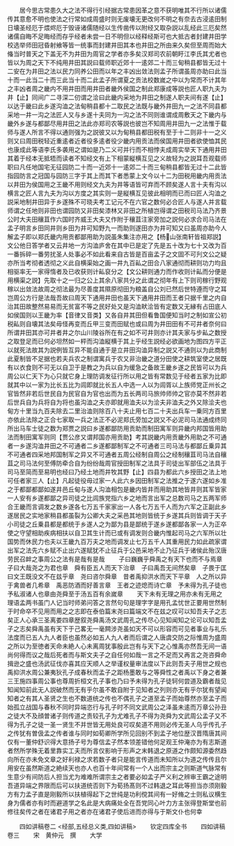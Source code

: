 <!-- { "loadSidebar": true } -->
　　居今思古常患久大之法不得行引经据古常患因革之意不获明唯其不行所以诸儒传其意愈不明也使法之行常如成周盛时则无废壊无更改何不明之有奈去古浸逺田制日壊圣经厄于煨烬厄于毁诬诸儒随经以生传凿传以附经又取杂説以乱经此三厄矣然诸儒自晦不足晦经而存乎经者未尝一日不明但以经释经斯可也大抵古者封建井田学校选举师田冠昏射飨等皆一统事而封建井田其本也井田之所由来久矣但至周而始大偹当时普天之下盖无不为井田为周官之学者亦多矣汉郑司农前朝盱江李氏其尤者也皆以为周之天下不纯用井田其説曰载师职近郊十一逺郊二十而三甸稍县都皆无过十二安在为井田之法以民力同养公田而以年之丰凶出敛法则孟子所谓虽周亦助曰此当十而一此当二十而三此当十而二此孟子所谓夏之贡法校数嵗之中以为常而不计其年之丰凶者周之畿内不用井田而用井田者畿外侯国之制此郑康成等説也匠人职九夫为井【止】同间广二寻深二仞谓之浍曰此畿内采地为井田之制遂人职夫间有遂【止】以达于畿曰此乡遂沟洫之法甸稍县都十二取民之法既与畿外井田九一之法不同县都采地一井一沟之法匠人又与乡遂十夫同为一沟之法不同则谁谓成周敷天之下畿内与畿外乡遂与都鄙尽用井田之法此亦郑司农等説也彼岂不知周用井田九一之法惟于载师与遂人所言不得以通则强为之説彼又以为甸稍县都田税有至于十二则非十一之义则又曰周田税轻近重逺者近者役多逺者役少畿内用贡法而侯国用井田者欲使恤其民也康成此等语李氏多袭用之谓如是乃二义可并行而不相悖夫成周实举天下通用井田其着于经本无抵牾而读者不知经文有上下相蒙縦横互见之义故轻为之説耳吾观载师职曰凡任地国宅无征园防二十而一近郊十一逺郊二十而三甸稍县都皆无过十二此皆指园防言之冠国与园防三字于其上而其下者悉蒙上文今以十二为田税用畿内用贡法以井田为侯国用之王畿不用则经文九夫为井等语皆可弃而不顾矣遂人言十夫有沟以横言之匠人言九夫为沟以方度之其实则一是縦横互见彼此相明而已而曰匠人沟洫之説采地制井田异于乡遂殊不可晓夫考工记元不在六官之数何必合匠人与遂人并言载师谓之任地则非田也谓园防又非田矣漆林又非田之所植岂得谓之田税司马法乃齐景公时大夫田穰苴作六国时齐威王大夫又作附于穰苴注家旁加之説何必求合司马法在孟子明言乡田同井则乡田为井可知野九一而助则遂田亦为井可知又曰虽周亦助今人解孟子即以郑氏畿内用贡都鄙用助为説虽朱集注亦用之【杨山张南轩皆祖郑説】文公他日答学者又云井地一方沟洫庐舍在其中已是定了先是五十改为七十又改为百一番拆碎一番劳扰圣人处事必不如此看来自古皆是百亩孟子之文固不可刋文公之疑亦所当考彻者透彻之义此自横渠始之画一井九百畆之田合八家通彻而耕则功力均且相驱率无一家得惰者及已收获则计畆裒分之【文公耕则通力而作收则计畆而分便是用横渠之説】先取十之一归之公上其余八家共分之此谓之彻年有上下则司稼行野观稼以出敛法故周之彻法最为尽善度其隰原彻田为粮盖自公刘已然后世特遵而守之耳岂周公方行是法哉吾故曰周天下通用井田也虽天下通用井田而王者只据千里之内自治其田故整然易易而无贫富不等之民好处又是沟洫畎浍皆有定数又无縁有占田底人如侯国则以王畿为率【音律又音类】又各自井其田但看鲁国便知当时之制如宣公初税畆则自壊其法矣毋怪再变而丘甲三变而田赋也或曰周为井田田有不可井者奈何曰所谓井田其亦可井者井之尔山川陵谷所在有之如不可井则亦计其夫家与步畆之数授之取登足而已何必坦然如一枰而沟洫縦横于其上乎经生説经必欲画地为图四方平正以就死法故其为説例皆互异不能自通于是立井田沟洫异制之説又不通则以为此商制此夏制皆不足据也若夫兵农之制谓寓兵于农又非治畿之道分田使之耕筑室使之居既有以衣食则不可无以自卫于是教之为兵以自为缓急之备故王畿乡遂之民皆可以为兵周公以仁天下为心只就它身上理防调发征行所以用之皆有常数见于经者五家为比即就其中以一家为比长五比为闾即就比长五人中选一人以为闾胥以上族师党正州长之官皆然非若后世民自为民官自为官也出而为五长两司马旅帅师帅之官亦莫不然非若后世兵自为兵将自为将也虽沟洫之夫亦即就用洫夫以为浍夫非洫夫之外又除浍夫也甸方十里当九百夫除去二里治洫则除百八十夫止用七百二十夫出兵车一乗同方百里亦依此法除之正合七家取一兵之法正不必泥郑氏旁加之説又不必泥司马法通成终同所出马车士徒之数为郑贾之説曰乡遂都鄙防用贡助而制田寓军则异畿内邦国皆用助法而制田寓军则同【贾公彦又谓邦国亦用贡助】考其説畿内用贡畿外用助之不可通者一乡遂沟洫井田之不可通者二乡遂都鄙制军之不可通者三司马法与都鄙丘乗异其不可通者四采地邦国制军之异又不可通者五周公经制自周公之经制穰苴司马法自穰苴之司马法何至傅防牵合自为纷纷哉周官授田制军之法具于司徒出军部伍之法具于司马至简而至易明也经曰乃经土地而井牧其野【止】四县为都此六乡授田之法上地可任者家三人【止】凡起徒役毋过家一人此六乡因田制军之法推之于遂六遂如乡准之于都鄙都鄙如遂井邑丘甸与遂人沟洫相包是畿内皆井而用助其地皆井则其军皆家一人安有乡遂都鄙之异司徒之比闾族党指六乡之地而言出军之总数司马之五两军师合王畿而言调发之数乡遂各七万五千家家出一人各七万五千人而为六军之正副此乡遂居民之实地家稍县都虽裂为公卿大夫之采邑其地则皆统于乡遂其兵则皆调于天子小司徒之丘乗县都是都统于乡遂人之为鄙为县是鄙统于遂乡遂都鄙各家一人为正卒使之守望相助疾病相扶以自卫其生计而已或有调发则合畿内惟起司马之六军所以壮国势而休民力也夫以王畿九百万夫之地而调发止七万五千人其重用民力如此疏家谓出军之法先六乡赋不止出六遂赋犹不止征兵于公邑采地不止乃征兵于诸侯此殆汉唐劳民召衅之事周公之法有是哉有是哉
　　子曰巍巍乎舜禹之有天下也而不与焉章　子曰大哉尧之为君也章　舜有臣五人而天下治章　子曰禹吾无间然矣章　子畏于匡曰文王既没文不在兹乎章　尧曰咨尔舜章　昔者禹抑洪水而天下平章　人之所以异于禽兽者几希章　禹恶防酒而好善言章　王者之迹熄而诗亡章　予未得为孔子徒也予私淑诸人也章由尧舜至于汤五百有余嵗章
　　天下未有无理之用亦未有无用之理语孟两书虽门人记当时师弟问答之言然句句是理字字是用孔孟忧世正要用世然制于时命卒不见用而用之之志即在泰伯篇末尧曰篇端文不在兹之叹可以知吾夫子之志矣正人心承三圣离娄四章歴叙尧舜禹汤文武周孔之传尽心见知闻知之论可以知吾孟子之志矣舜禹虽有天下于己畧无一毫闗涉尧虽如天不可以形容而可见者事业与礼乐法度而已五人九人者臣也虽然必如五人九人者而后谓之人唐虞交防之际惟周为盛周之所以为至徳者天命未絶人心未离周犹事殷此岂有与天下之心惟禹亦然吾无间一语尚何得而议之哉后死者而与斯文夫子之自任何如哉一言之不足而又再言之尧咨舜命揖逊之盛也汤武征伐亦喜其应天顺人之举谨权量审法度以下此则吾夫子用世之规也禹抑洪水周公兼夷狄孔子成春秋而孟子之距杨墨敢与之等舜性之者禹以下身之者兼三王施四事周公事也尊周折桓文孔子事也乃曰予未得为孔子徒轲何尝道及霸者哉见知闻知前此无人説破然而无有乎尔虽不敢自附于见知者之列则亦无有乎尔犹有望闻知者之有其人圣贤之生也不数道统之传也不偶孔子之道至孟子而始尊然亦至孟子而始孤立战国与春秋不同时异端恣行与孔子时不同文武周公之泽虽未逺而万章公孙丑之徒大不及顔曽诸子则传道之责较孔子为尤难孔子不得为尧舜为文武周公孟子又不得为孔子之徒一圣一贤生不并世皆无用处良可叹矣道不用则必传无圣人乌乎传孔子之传犹有曽伋孟之传者谁与同时如荀卿所学所见回别不到孟子地位歴汉晋隋唐其间仅有一董仲舒识得大意扬子号为尊信孟子然本领差错他何足观王仲淹亦为有志斯道者然所学殊无着里靠实工夫而所言仅影响于形声之末韩退之原道之作颇知源委然趋向所在亦未免文章之好利禄之求若数子者只是能言传道而未知所以为道之传传且尔用安在虽然斯道之絶续天也亦人也百十年间常有一个人出而宗主之则斯道气脉常有生意少有间防后人担当尤为难难所谓宗主之者要必如孟子严义利之辨审王霸之途明吾道异端之界限而后可以扶道统否则下为荀扬髙则不过韩退之耳此等担当亦须刚毅方有力孟子直是刚毅所以扶植得起下之世纯是功利傥其间有一好脩之士则私议横生身为儒者亦有时而避道学之名此是大病痛处全在吾党同心叶力方主张得登斯堂也前修往矣传之者在诸君子用之者亦在诸君子使后进而亦得与于斯文仆也何幸

　　四如讲稿卷二
<经部,五经总义类,四如讲稿>
　　钦定四库全书
　　四如讲稿卷三
　　宋　黄仲元　撰
　　大学
